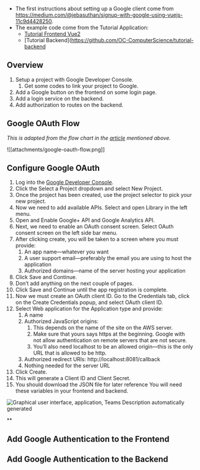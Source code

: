 - The first instructions about setting up a Google client come from https://medium.com/@jebasuthan/signup-with-google-using-vuejs-11c9d4428250.
- The example code come from the Tutorial Application:
	- [Tutorial Frontend Vue2](https://github.com/OC-ComputerScience/tutorial-frontend-vue2)
	- [Tutorial Backend](https://github.com/OC-ComputerScience/tutorial-backend

## Overview

1. Setup a project with Google Developer Console.
	1. Get some codes to link your project to Google.
2. Add a Google button on the frontend on some login page.
3. Add a login service on the backend.
4. Add authorization to routes on the backend.

## Google OAuth Flow

*This is adapted from the flow chart in the [article](https://medium.com/@jebasuthan/signup-with-google-using-vuejs-11c9d4428250) mentioned above.*

![[attachments/google-oauth-flow.png]]

## Configure Google OAuth

1. Log into the [Google Developer Console](https://console.developers.google.com/).
2. Click the Select a Project dropdown and select New Project.
3. Once the project has been created, use the project selector to pick your new project.
4. Now we need to add available APIs. Select and open Library in the left menu.
5. Open and Enable Google+ API and Google Analytics API.
6. Next, we need to enable an OAuth consent screen. Select OAuth consent screen on the left side bar menu.
7. After clicking create, you will be taken to a screen where you must provide:
	1. An app name—whatever you want
	2. A user support email—preferably the email you are using to host the application
	3. Authorized domains—name of the server hosting your application
8. Click Save and Continue.
9. Don’t add anything on the next couple of pages.
10. Click Save and Continue until the app registration is complete. 
11. Now we must create an OAuth client ID. Go to the Credentials tab, click on the Create Credentials popup, and select OAuth client ID.
12. Select Web application for the Application type and provide:
	1. A name
	2. Authorized JavaScript origins:
		1. This depends on the name of the site on the AWS server. 
		2. Make sure that yours says https at the beginning. Google with not allow authentication on remote servers that are not secure.
		3. You’ll also need localhost to be an allowed origin—this is the only URL that is allowed to be http.
	3. Authorized redirect URIs: http://localhost:8081/callback
	4. Nothing needed for the server URL
13. Click Create.
14. This will generate a Client ID and Client Secret.
15. You should download the JSON file for later reference You will need these variables in your frontend and backend.
    

  

![Graphical user interface, application, Teams
Description automatically generated](https://lh3.googleusercontent.com/mHFbjZE7fN650rTvJYweqLL1FOQXUt0qGcedGEPHDC135F-gqP06O0RpOR-i_rzmyBt82J0S-Do9qNhWaNZpVCLi6v6ex1-2uT7DzA-fhdRojoIgBfUhGY7wzBn99Gi5hjT0nlou3Cb6Sr7m_kBYlQ)

  
**

## Add Google Authentication to the Frontend

## Add Google Authentication to the Backend

